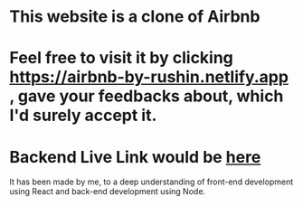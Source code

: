 # This website is a clone of Airbnb
# Feel free to visit it by clicking https://airbnb-by-rushin.netlify.app , gave your feedbacks about, which I'd surely accept it.
# Backend Live Link would be <a href="https://airbnb-by-rushin.herokuapp.com/"> here </a>
It has been made by me, to a deep understanding of front-end development using React and back-end development using Node.
